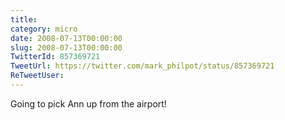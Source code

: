 ```yaml
---
title: 
category: micro
date: 2008-07-13T00:00:00
slug: 2008-07-13T00:00:00
TwitterId: 857369721
TweetUrl: https://twitter.com/mark_philpot/status/857369721
ReTweetUser: 
---
```


Going to pick Ann up from the airport!